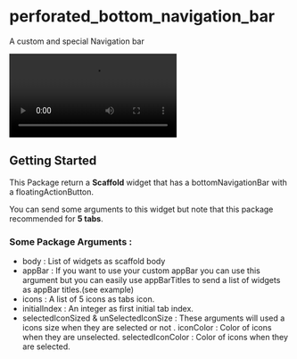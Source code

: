 # perforated_bottom_navigation_bar

A custom and special Navigation bar

![perforated v](https://api.tarafdari.com/1/screencast-2020-10-03-10-55-54.mp4)

## Getting Started

This Package return a **Scaffold** widget that has a bottomNavigationBar with a floatingActionButton.

You can send some arguments to this widget but note that this package recommended for **5 tabs**.



### Some Package Arguments :
- body : List of widgets as scaffold body
- appBar : If you want to use your custom appBar you can use this argument but you can easily use appBarTitles to send a list of widgets as appBar titles.(see example)
- icons : A list of 5 icons as tabs icon.
- initialIndex : An integer as first initial tab index.
- selectedIconSized & unSelectedIconSize : These arguments will used a icons size when they are selected or not .
iconColor : Color of icons when they are unselected.
selectedIconColor : Color of icons when they are selected.

